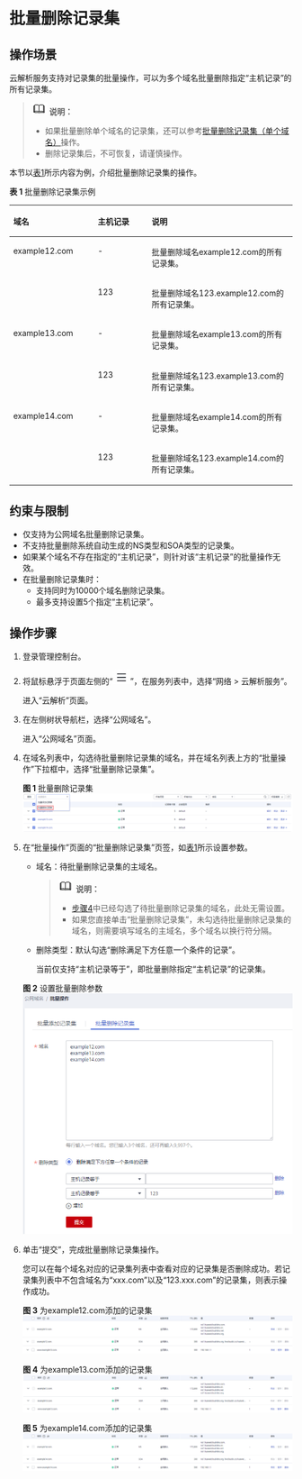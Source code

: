 # 批量删除记录集<a name="dns_usermanual_0505"></a>

## 操作场景<a name="section5192411916229"></a>

云解析服务支持对记录集的批量操作，可以为多个域名批量删除指定“主机记录”的所有记录集。

>![](public_sys-resources/icon-note.gif) **说明：** 
>-   如果批量删除单个域名的记录集，还可以参考[批量删除记录集（单个域名）](管理记录集.md#section1648820445294)操作。
>-   删除记录集后，不可恢复，请谨慎操作。

本节以[表1](#table890082472119)所示内容为例，介绍批量删除记录集的操作。

**表 1**  批量删除记录集示例

<a name="table890082472119"></a>
<table><thead align="left"><tr id="row6901124192115"><th class="cellrowborder" valign="top" width="29.830000000000002%" id="mcps1.2.4.1.1"><p id="p1090116244212"><a name="p1090116244212"></a><a name="p1090116244212"></a>域名</p>
</th>
<th class="cellrowborder" valign="top" width="19.02%" id="mcps1.2.4.1.2"><p id="p842951133811"><a name="p842951133811"></a><a name="p842951133811"></a>主机记录</p>
</th>
<th class="cellrowborder" valign="top" width="51.15%" id="mcps1.2.4.1.3"><p id="p1649313276266"><a name="p1649313276266"></a><a name="p1649313276266"></a>说明</p>
</th>
</tr>
</thead>
<tbody><tr id="row3901162413218"><td class="cellrowborder" rowspan="2" valign="top" width="29.830000000000002%" headers="mcps1.2.4.1.1 "><p id="p169011244214"><a name="p169011244214"></a><a name="p169011244214"></a>example12.com</p>
</td>
<td class="cellrowborder" valign="top" width="19.02%" headers="mcps1.2.4.1.2 "><p id="p24295120389"><a name="p24295120389"></a><a name="p24295120389"></a>-</p>
</td>
<td class="cellrowborder" valign="top" width="51.15%" headers="mcps1.2.4.1.3 "><p id="p64942027122615"><a name="p64942027122615"></a><a name="p64942027122615"></a>批量删除域名example12.com的所有记录集。</p>
</td>
</tr>
<tr id="row637222112228"><td class="cellrowborder" valign="top" headers="mcps1.2.4.1.1 "><p id="p5421651143817"><a name="p5421651143817"></a><a name="p5421651143817"></a>123</p>
</td>
<td class="cellrowborder" valign="top" headers="mcps1.2.4.1.2 "><p id="p4494182720261"><a name="p4494182720261"></a><a name="p4494182720261"></a>批量删除域名123.example12.com的所有记录集。</p>
</td>
</tr>
<tr id="row5901024102110"><td class="cellrowborder" rowspan="2" valign="top" width="29.830000000000002%" headers="mcps1.2.4.1.1 "><p id="p11902182410218"><a name="p11902182410218"></a><a name="p11902182410218"></a>example13.com</p>
</td>
<td class="cellrowborder" valign="top" width="19.02%" headers="mcps1.2.4.1.2 "><p id="p191340104393"><a name="p191340104393"></a><a name="p191340104393"></a>-</p>
</td>
<td class="cellrowborder" valign="top" width="51.15%" headers="mcps1.2.4.1.3 "><p id="p3737646164012"><a name="p3737646164012"></a><a name="p3737646164012"></a>批量删除域名example13.com的所有记录集。</p>
</td>
</tr>
<tr id="row5642132720221"><td class="cellrowborder" valign="top" headers="mcps1.2.4.1.1 "><p id="p41352106391"><a name="p41352106391"></a><a name="p41352106391"></a>123</p>
</td>
<td class="cellrowborder" valign="top" headers="mcps1.2.4.1.2 "><p id="p6737124664019"><a name="p6737124664019"></a><a name="p6737124664019"></a>批量删除域名123.example13.com的所有记录集。</p>
</td>
</tr>
<tr id="row1366995812216"><td class="cellrowborder" rowspan="2" valign="top" width="29.830000000000002%" headers="mcps1.2.4.1.1 "><p id="p967065810211"><a name="p967065810211"></a><a name="p967065810211"></a>example14.com</p>
</td>
<td class="cellrowborder" valign="top" width="19.02%" headers="mcps1.2.4.1.2 "><p id="p518610202391"><a name="p518610202391"></a><a name="p518610202391"></a>-</p>
</td>
<td class="cellrowborder" valign="top" width="51.15%" headers="mcps1.2.4.1.3 "><p id="p47131336144116"><a name="p47131336144116"></a><a name="p47131336144116"></a>批量删除域名example14.com的所有记录集。</p>
</td>
</tr>
<tr id="row262123412229"><td class="cellrowborder" valign="top" headers="mcps1.2.4.1.1 "><p id="p171861020183914"><a name="p171861020183914"></a><a name="p171861020183914"></a>123</p>
</td>
<td class="cellrowborder" valign="top" headers="mcps1.2.4.1.2 "><p id="p57137369413"><a name="p57137369413"></a><a name="p57137369413"></a>批量删除域名123.example14.com的所有记录集。</p>
</td>
</tr>
</tbody>
</table>

## 约束与限制<a name="section65793739162214"></a>

-   仅支持为公网域名批量删除记录集。
-   不支持批量删除系统自动生成的NS类型和SOA类型的记录集。
-   如果某个域名不存在指定的“主机记录”，则针对该“主机记录”的批量操作无效。
-   在批量删除记录集时：
    -   支持同时为10000个域名删除记录集。
    -   最多支持设置5个指定“主机记录”。


## 操作步骤<a name="section32154354491"></a>

1.  登录管理控制台。
2.  将鼠标悬浮于页面左侧的“![](figures/service-list.jpg)”，在服务列表中，选择“网络  \> 云解析服务”。

    进入“云解析”页面。

3.  在左侧树状导航栏，选择“公网域名”。

    进入“公网域名”页面。

4.  <a name="li5219924163019"></a>在域名列表中，勾选待批量删除记录集的域名，并在域名列表上方的“批量操作”下拉框中，选择“批量删除记录集”。

    **图 1**  批量删除记录集<a name="fig1297535512362"></a>  
    ![](figures/批量删除记录集-25.png "批量删除记录集-25")

5.  在“批量操作”页面的“批量删除记录集”页签，如[表1](#table890082472119)所示设置参数。

    -   域名：待批量删除记录集的主域名。

        >![](public_sys-resources/icon-note.gif) **说明：** 
        >-   [步骤4](#li5219924163019)中已经勾选了待批量删除记录集的域名，此处无需设置。
        >-   如果您直接单击“批量删除记录集”，未勾选待批量删除记录集的域名，则需要填写域名的主域名，多个域名以换行符分隔。

    -   删除类型：默认勾选“删除满足下方任意一个条件的记录”。

        当前仅支持“主机记录等于”，即批量删除指定“主机记录”的记录集。

    **图 2**  设置批量删除参数<a name="fig637995612519"></a>  
    ![](figures/设置批量删除参数.png "设置批量删除参数")

6.  单击“提交”，完成批量删除记录集操作。

    您可以在每个域名对应的记录集列表中查看对应的记录集是否删除成功。若记录集列表中不包含域名为“xxx.com”以及“123.xxx.com”的记录集，则表示操作成功。

    **图 3**  为example12.com添加的记录集<a name="fig8980834171015"></a>  
    ![](figures/为example12-com添加的记录集-26.png "为example12-com添加的记录集-26")

    **图 4**  为example13.com添加的记录集<a name="fig558823551113"></a>  
    ![](figures/为example13-com添加的记录集-27.png "为example13-com添加的记录集-27")

    **图 5**  为example14.com添加的记录集<a name="fig84571610141211"></a>  
    ![](figures/为example14-com添加的记录集-28.png "为example14-com添加的记录集-28")


